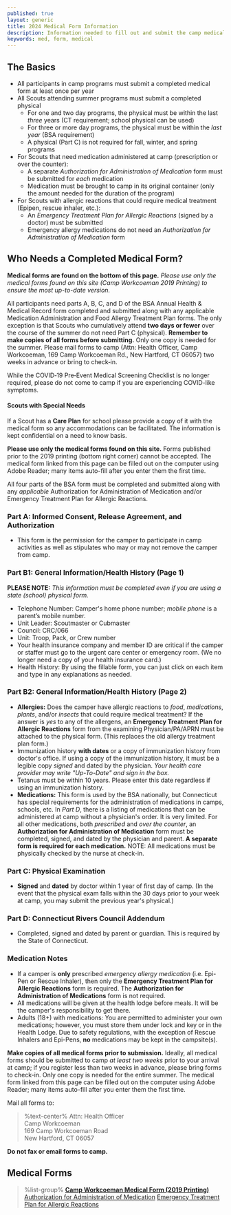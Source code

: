 ```yaml
---
published: true
layout: generic
title: 2024 Medical Form Information
description: Information needed to fill out and submit the camp medical form.
keywords: med, form, medical
---
```


## The Basics

- All participants in camp programs must submit a completed medical form at least once per year
- All Scouts attending summer programs must submit a completed physical
    - For one and two day programs, the physical must be within the last *three* years (CT requirement; school physical can be used)
    - For three or more day programs, the physical must be within the *last year* (BSA requirement)
    - A physical (Part C) is not required for fall, winter, and spring programs
- For Scouts that need medication administered at camp (prescription or over the counter):
    - A separate *Authorization for Administration of Medication* form must be submitted for *each* medication
    - Medication must be brought to camp in its original container (only the amount needed for the duration of the program)
- For Scouts with allergic reactions that could require medical treatment (Epipen, rescue inhaler, etc.):
    - An *Emergency Treatment Plan for Allergic Reactions* (signed by a doctor) must be submitted
    - Emergency allergy medications do not need an *Authorization for Administration of Medication* form

## Who Needs a Completed Medical Form?

<div class="alert alert-info">
<strong>Medical forms are found on the bottom of this page.</strong> <em>Please use only the medical forms found on this site (Camp Workcoeman 2019 Printing) to ensure the most up-to-date version.</em>
</div>

All participants need parts A, B, C, and D of the BSA Annual Health & Medical Record form completed
and submitted along with any applicable Medication Administration and Food Allergy Treatment Plan forms.
The only exception is that Scouts who cumulatively attend **two days or fewer** over the course of the summer
do not need Part C (physical). **Remember to make copies of all forms before submitting.** Only one copy is
needed for the summer. Please mail forms to camp (Attn: Health Officer, Camp Workcoeman, 169 Camp
Workcoeman Rd., New Hartford, CT 06057) two weeks in advance or bring to check‐in.

While the COVID‐19 Pre‐Event Medical Screening Checklist is no longer required, please do not come to camp if you are experiencing COVID-like symptoms.

#### Scouts with Special Needs

If a Scout has a **Care Plan** for school please provide a copy of it with the medical form so any accommodations can be facilitated.  The information is kept confidential on a need to know basis.

<div class="alert alert-info">
<strong>Please use only the medical forms found on this site.</strong> Forms published prior to the 2019 printing (bottom right corner) cannot be accepted. The medical form linked from this page can be filled out on the computer using Adobe Reader; many items auto-fill after you enter them the first time.
</div>

All four parts of the BSA form must be completed and submitted along with any *applicable* Authorization for Administration of Medication and/or Emergency Treatment Plan for Allergic Reactions.

### Part A: Informed Consent, Release Agreement, and Authorization

* This form is the permission for the camper to participate in camp activities as well as stipulates who may or may not remove the camper from camp.

### Part B1: General Information/Health History (Page 1)

**PLEASE NOTE:** *This information must be completed even if you are using a state (school) physical form.*

* Telephone Number: Camper's home phone number; *mobile phone* is a parent’s mobile number.
* Unit Leader: Scoutmaster or Cubmaster
* Council: CRC/066
* Unit: Troop, Pack, or Crew number
* Your health insurance company and member ID are critical if the camper or staffer must go to the urgent care center or emergency room. (We no longer need a copy of your health insurance card.) 
* Health History: By using the fillable form, you can just click on each item and type in any explanations as needed.

### Part B2: General Information/Health History (Page 2)

* **Allergies:** Does the camper have allergic reactions to *food*, *medications*, *plants*, and/or *insects* that could require medical treatment? If the answer is *yes* to any of the allergens, an **Emergency Treatment Plan for Allergic Reactions** form from the examining Physician/PA/APRN must be attached to the physical form. (This replaces the old allergy treatment plan form.)
* Immunization history **with dates** or a copy of immunization history from doctor's office. If using a copy of the immunization history, it must be a legible copy *signed* and dated by the physician. *Your health care provider may write "Up-To-Date" and sign in the box.*
* Tetanus must be within 10 years. Please enter this date regardless if using an immunization history. 
* **Medications:** This form is used by the BSA nationally, but Connecticut has special requirements for the administration of medications in camps, schools, etc. In *Part D*, there is a listing of medications that can be administered at camp without a physician's order. It is very limited. For all other medications, both *prescribed* and *over the counter*, an **Authorization for Administration of Medication** form must be completed, signed, and dated by the physician and parent. **A separate form is required for each medication.** NOTE: All medications must be physically checked by the nurse at check-in.

### Part C: Physical Examination

* **Signed** and **dated** by doctor within 1 year of first day of camp. (In the event that the physical exam falls within the 30 days prior to your week at camp, you may submit the previous year's physical.)

### Part D: Connecticut Rivers Council Addendum

* Completed, signed and dated by parent or guardian. This is required by the State of Connecticut.

### Medication Notes

* If a camper is **only** prescribed *emergency allergy medication* (i.e. Epi-Pen or Rescue Inhaler), then only the **Emergency Treatment Plan for Allergic Reactions** form is required. The **Authorization for Administration of Medications** form is not required.
* All medications will be given at the health lodge before meals. It will be the camper's responsibility to get there.
* Adults (18+) with medications: You are permitted to administer your own medications; however, you must store them under lock and key or in the Health Lodge. Due to safety regulations, with the exception of Rescue Inhalers and Epi-Pens, **no** medications may be kept in the campsite(s).

<div class="alert alert-info">
<strong>Make copies of all medical forms prior to submission.</strong> Ideally, all medical forms should be submitted to camp <em>at least two weeks</em> prior to your arrival at camp; if you register less than two weeks in advance, please bring forms to check-in. Only one copy is needed for the entire summer. The medical form linked from this page can be filled out on the computer using Adobe Reader; many items auto-fill after you enter them the first time.
</div>

Mail all forms to:
> %text-center%
> Attn: Health Officer<br/>
> Camp Workcoeman<br/>
> 169 Camp Workcoeman Road<br/>
> New Hartford, CT 06057<br/>

**Do not fax or email forms to camp.**

## Medical Forms

> %list-group%
> <a href="{{ site.url }}/pdf/2020/health-form.pdf" class="list-group-item"><strong>Camp Workcoeman Medical Form (2019 Printing)</strong></a>
> <a href="{{ site.url }}/pdf/2019/med-authorization.pdf" class="list-group-item">Authorization for Administration of Medication</a>
> <a href="{{ site.url }}/pdf/2019/allergy-treatment.pdf" class="list-group-item">Emergency Treatment Plan for Allergic Reactions</a>
